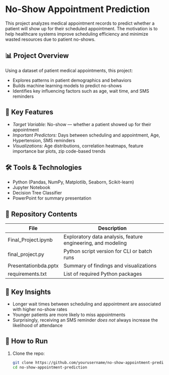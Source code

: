 # No-Show Appointment Prediction

This project analyzes medical appointment records to predict whether a patient will show up for their scheduled appointment. The motivation is to help healthcare systems improve scheduling efficiency and minimize wasted resources due to patient no-shows.

## 📊 Project Overview

Using a dataset of patient medical appointments, this project:
- Explores patterns in patient demographics and behaviors
- Builds machine learning models to predict no-shows
- Identifies key influencing factors such as age, wait time, and SMS reminders

## 🧠 Key Features

- *Target Variable:* No-show — whether a patient showed up for their appointment
- *Important Predictors:* Days between scheduling and appointment, Age, Hypertension, SMS reminders
- *Visualizations:* Age distributions, correlation heatmaps, feature importance bar plots, zip code-based trends

## 🛠️ Tools & Technologies

- Python (Pandas, NumPy, Matplotlib, Seaborn, Scikit-learn)
- Jupyter Notebook
- Decision Tree Classifier
- PowerPoint for summary presentation

## 📁 Repository Contents

| File | Description |
|------|-------------|
| Final_Project.ipynb | Exploratory data analysis, feature engineering, and modeling |
| final_project.py | Python script version for CLI or batch runs |
| Presentationbda.pptx | Summary of findings and visualizations |
| requirements.txt | List of required Python packages |

## 📌 Key Insights

- Longer wait times between scheduling and appointment are associated with higher no-show rates
- Younger patients are more likely to miss appointments
- Surprisingly, receiving an SMS reminder *does not* always increase the likelihood of attendance

## 🧪 How to Run

1. Clone the repo:
   ```bash
   git clone https://github.com/yourusername/no-show-appointment-prediction.git
   cd no-show-appointment-prediction
